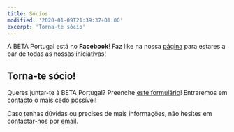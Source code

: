 ```yaml
---
title: Sócios
modified: '2020-01-09T21:39:37+01:00'
excerpt: 'Torna-te sócio'
---
```

A BETA Portugal está no **Facebook**! Faz like na nossa [página](www.facebook.com/betaportugal.official/) para estares a par de todas as nossas iniciativas!

## Torna-te sócio!

Queres juntar-te à BETA Portugal? Preenche [este formulário](https://goo.gl/forms/KXr1bxbeEk0EMlgh2)! Entraremos em contacto o mais cedo possível!

Caso tenhas dúvidas ou precises de mais informações, não hesites em contactar-nos por [email](mailto:contact@portugal.beta-europe.org).

